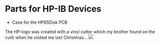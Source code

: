 <h1>Parts for HP-IB Devices</h1>
<ul>
<li>Case for the HP85Disk PCB</li>
</ul>

The HP-logo was created with a vinyl cutter which my brother found on the curb when he visited me last Christmas...
<img src="https://github.com/MartinHepperle/HP-ReproParts/edit/master/HP-IB/hpdisk85.jpg" />
